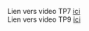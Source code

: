 Lien vers video TP7 [ici](https://ephec-my.sharepoint.com/personal/he202422_students_ephec_be/_layouts/15/stream.aspx?id=%2Fpersonal%2Fhe202422_students_ephec_be%2FDocuments%2FTP07%2Emp4&referrer=StreamWebApp%2EWeb&referrerScenario=AddressBarCopied%2Eview%2E92d0a3d1-cc68-401d-a577-3ab5e2cb7d96)  
Lien vers video TP9 [ici](https://ephec-my.sharepoint.com/personal/he202422_students_ephec_be/_layouts/15/stream.aspx?id=%2Fpersonal%2Fhe202422_students_ephec_be%2FDocuments%2FTP09%2Emp4&referrer=StreamWebApp%2EWeb&referrerScenario=AddressBarCopied%2Eview%2Ef9cfb72f-7bbd-437e-823a-148cd8bda8f5)  
